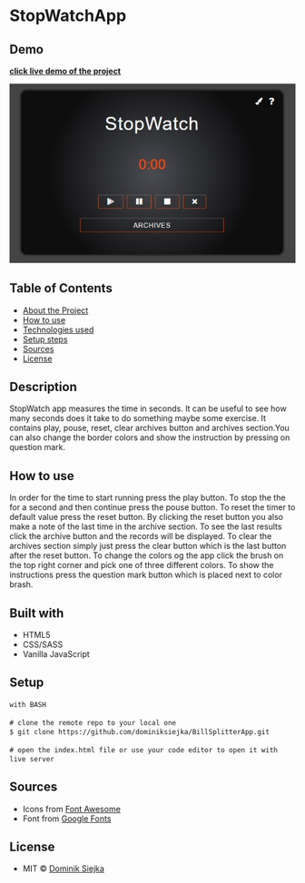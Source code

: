 # StopWatchApp

## Demo

[**click live demo of the project**](https://dominiksiejka.github.io/BillSplitterApp)

![BillSplitterApp preview](./assets/stopwatch.jpg)

## Table of Contents

- [About the Project](#description)
- [How to use](#how-to-use)
- [Technologies used](#built-with)
- [Setup steps](#setup)
- [Sources](#sources)
- [License](#license)

## Description

StopWatch app measures the time in seconds. It can be useful to see how many seconds does it take to do something maybe some exercise. It contains play, pouse, reset, clear archives button and archives section.You can also change the border colors and show the instruction by pressing on question mark.

## How to use

In order for the time to start running press the play button. To stop the the for a second and then continue press the pouse button. To reset the timer to default value press the reset button. By clicking the reset button you also make a note of the last time in the archive section. To see the last results click the archive button and the records will be displayed. To clear the archives section simply just press the clear button which is the last button after the reset button. To change the colors og the app click the brush on the top right corner and pick one of three different colors. To show the instructions press the question mark button which is placed next to color brash.

## Built with

- HTML5
- CSS/SASS
- Vanilla JavaScript

## Setup

```
with BASH

# clone the remote repo to your local one
$ git clone https://github.com/dominiksiejka/BillSplitterApp.git

# open the index.html file or use your code editor to open it with live server

```

## Sources

- Icons from [Font Awesome ](https://fontawesome.com)
- Font from [Google Fonts ](https://fonts.google.com/)

## License

- MIT © [Dominik Siejka ](https://github.com/dominiksiejka/BillSplitterApp)
